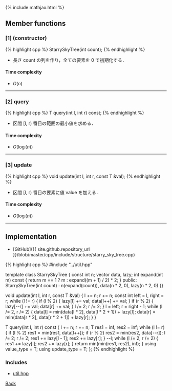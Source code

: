 {% include mathjax.html %}

## Member functions

### [1] (constructor)
{% highlight cpp %}
StarrySkyTree(int count);
{% endhighlight %}

- 長さ count の列を作り，全ての要素を 0 で初期化する．

#### Time complexity

- $O(n)$

---------------------------------------

### [2] query
{% highlight cpp %}
T query(int l, int r) const;
{% endhighlight %}

- 区間 [l, r) 番目の範囲の最小値を求める．

#### Time complexity

- $O(\log(n))$

---------------------------------------

### [3] update
{% highlight cpp %}
void update(int l, int r, const T &val);
{% endhighlight %}

- 区間 [l, r) 番目の要素に値 value を加える．

#### Time complexity

- $O(\log(n))$

---------------------------------------

## Implementation

- [GitHub]({{ site.github.repository_url }}/blob/master/cpp/include/structure/starry_sky_tree.cpp)

{% highlight cpp %}
#include "../util.hpp"

template <typename T>
class StarrySkyTree {
  const int n;
  vector<T> data, lazy;
  int expand(int m) const { return m == 1 ? m : expand((m + 1) / 2) * 2; }
public:
  StarrySkyTree(int count) : n(expand(count)), data(n * 2, 0), lazy(n * 2, 0) {}

  void update(int l, int r, const T &val) {
    l += n; r += n;
    const int left = l, right = r;
    while (l != r) {
      if (l % 2) { lazy[l] += val; data[l++] += val; }
      if (r % 2) { lazy[--r] += val; data[r] += val; }
      l /= 2; r /= 2;
    }
    l = left; r = right - 1;
    while (l /= 2, r /= 2) {
      data[l] = min(data[l * 2], data[l * 2 + 1]) + lazy[l];
      data[r] = min(data[r * 2], data[r * 2 + 1]) + lazy[r];
    }
  }

  T query(int l, int r) const {
    l += n; r += n;
    T res1 = inf<T>, res2 = inf<T>;
    while (l != r) {
      if (l % 2) res1 = min(res1, data[l++]);
      if (r % 2) res2 = min(res2, data[--r]);
      l /= 2; r /= 2; res1 += lazy[l - 1]; res2 += lazy[r];
    }
    --l;
    while (l /= 2, r /= 2) { res1 += lazy[l]; res2 += lazy[r]; }
    return min(min(res1, res2), inf<T>);
  }
  using value_type = T;
  using update_type = T;
};
{% endhighlight %}

### Includes

- [util.hpp](../util)

[Back](../..)
